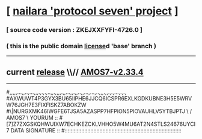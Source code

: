
# [ [nailara 'protocol seven' project](http://nailara.network/) ]

### [ source code version : ZKEJXXFYFI-4726.0 ]

### ( this is the public domain [license](../license)d 'base' branch )
---
## current [release](https://github.com/nailara-technologies/protocol-7/releases) \\\\// [AMOS7-v2.33.4](https://github.com/nailara-technologies/protocol-7/releases/tag/AMOS7-v2.33.4)
---

#,,,,,...,,..,...,,,.,.,.,..,,.,,,,.,,...,,.,,..,,...,...,..,,,.,,.,.,...,.,.,
#AXWUWT4P3GYX3BU65IIPHE6JJCQ6ICSPR6EXLKGDKUBNE3H5E5WRVW76JGH7E3FIXFISKZ7ABOKZW
#\\\|NURGXMK46IWGFE6TJSA5AZASPP7HFPION5PIOVAUHLV5YTBJPTJ \ / AMOS7 \ YOURUM ::
#\[7]Z7ZXGSKQHWUIXW7ECHKEZCKLVHHO5W4MU6AT2N4STLS24676UYCI 7  DATA SIGNATURE ::
#:::::::::::::::::::::::::::::::::::::::::::::::::::::::::::::::::::::::::::::
